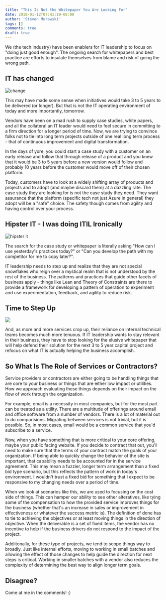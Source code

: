 ```yaml
---
title: "This Is Not the Whitepaper You Are Looking For"
date: 2018-01-12T07:41:19-08:00
author: 'Steven Murawski'
tags: []
comments: true
draft: true
---
```


We (the tech industry) have been enablers for IT leadership to focus on "doing just good enough".  The ongoing search for whitepapers and best practice are efforts to insulate themselves from blame and risk of going the wrong path.  

## IT has changed

![change](https://media.giphy.com/media/Hyg7huqkR7wuA/giphy.gif)

This may have made some sense when initiatives would take 3 to 5 years to be delivered (or longer).  But that is not the IT operating environment of today and more importantly, tomorrow.  

Vendors have been on a mad rush to supply case studies, white papers, and all the collateral an IT leader would need to feel secure in committing to a firm direction for a longer period of time.  Now, we are trying to convince folks not to tie into long term projects outside of one real long term process - that of continuous improvement and digital transformation.

In the days of yore, you could start a case study with a customer on an early release and follow that through release of a product and you knew that it would be 3 to 5 years before a new version would follow and probably 10 years before the customer would move off of their chosen platform.  

Today, customers have to look at a widely shifting array of products and projects and to adopt (and maybe discard them) at a dazzling rate.  The case study they are looking for is not the case study they need.  They want assurance that the platform (specific tech not just Azure in general) they adopt will be a "safe" choice.  The safety though comes from agility and having control over your process.


## Hipster IT - I was doing ITIL Ironically

![hipster it](https://media.giphy.com/media/kaN91DbpEai9W/giphy.gif)

The search for the case study or whitepaper is literally asking "How can I use yesterday's practices today?" or "Can you develop the path with my competitor for me to copy later?".  

IT leadership needs to step up and realize that they are not special snowflakes who reign over a mystical realm that is not understood by the rest of the business.  The  patterns and practices that guide other facets of business apply - things like Lean and Theory of Constraints are there to provide a framework for developing a pattern of operation to experiment and use experimentation, feedback, and agility to reduce risk.


## Time to Step Up

![](https://media.giphy.com/media/OvGBi96dEgYE/giphy.gif)

And, as more and more services crop up, their reliance on internal technical teams becomes much more tenuous.  If IT leadership wants to stay relevant in their business, they have to stop looking for the elusive whitepaper that will help defend their solution for the next 3 to 5 year capital project and refocus on what IT is actually helping the business accomplish.

## So What Is The Role of Services or Contractors?

Service providers or contractors are either going to be handling things that are core to your business or things that are either low impact or utilities.  How we approach evaluating these things depends on their impact on the flow of work through the organization.

For example, email is a necessity in most companies, but for the most part can be treated as a utility.  There are a multitude of offerings around email and office software from a number of vendors.  There is a lot of material out to do comparisions.  Migrating between services is not trivial, but it is possible.  So, in most cases, email would be a common service that you'd subscribe to a service.

Now, when you have something that is more critical to your core offering, maybe your public facing website.  If you decide to contract that out, you'll need to make sure that the terms of your contract match the goals of your organization.  If being able to quickly change the behavior of the site is important, that capability needs to be accounted for in the service agreement.  This may mean a fuzzier, longer term arrangement than a fixed bid type scenario, but this reflects the pattern of work in today's environment.  I wouldn't trust a fixed bid for something that I expect to be responsive to my changing needs over a period of time.

When we look at scenarios like this, we are used to focusing on the cost side of things.  This can hamper our ability to see other alteratives, like tying some of the compensation to how the provided service improves things for the business (whether that's an increase in sales or improvement in effectiveness or whatever the success metric is).  The definition of done has to tie to achieving the objectives or at least moving things in the direction of objective.  When the deliverable is a set of fixed items, the vendor has no incentive to help if the business drivers do not respond to the impact of the project.

Addiitonally, for these type of projects, we tend to scope things way to broadly.  Just like internal efforts, moving to working in small batches and allowing the effect of those changes to help guide the direction for next steps is critical.  Working in smaller batches with a vendor also reduces the complexity of determining the best way to align longer term goals.

## Disagree?

Come at me in the comments! :)